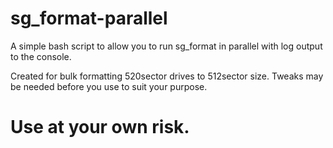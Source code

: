 # sg_format-parallel
A simple bash script to allow you to run sg_format in parallel with log output to the console.

Created for bulk formatting 520sector drives to 512sector size. Tweaks may be needed before you use to suit your purpose.
# Use at your own risk.